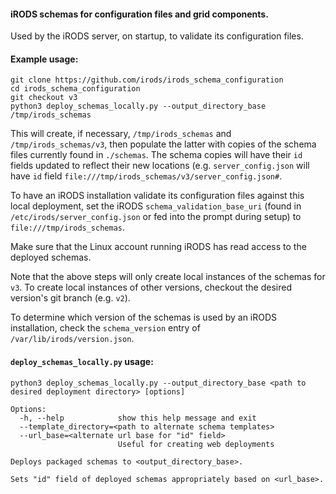 #### iRODS schemas for configuration files and grid components.

Used by the iRODS server, on startup, to validate its configuration files.

#### Example usage:

```
git clone https://github.com/irods/irods_schema_configuration
cd irods_schema_configuration
git checkout v3
python3 deploy_schemas_locally.py --output_directory_base /tmp/irods_schemas
```

This will create, if necessary, `/tmp/irods_schemas` and `/tmp/irods_schemas/v3`, then populate the latter with copies of the schema files currently found in `./schemas`. The schema copies will have their `id` fields updated to reflect their new locations (e.g. `server_config.json` will have `id` field `file:///tmp/irods_schemas/v3/server_config.json#`.

To have an iRODS installation validate its configuration files against this local deployment, set the iRODS `schema_validation_base_uri` (found in `/etc/irods/server_config.json` or fed into the prompt during setup) to `file:///tmp/irods_schemas`.

Make sure that the Linux account running iRODS has read access to the deployed schemas.

Note that the above steps will only create local instances of the schemas for `v3`. To create local instances of other versions, checkout the desired version's git branch (e.g. `v2`).

To determine which version of the schemas is used by an iRODS installation, check the `schema_version` entry of `/var/lib/irods/version.json`.

#### `deploy_schemas_locally.py` usage:

```
python3 deploy_schemas_locally.py --output_directory_base <path to desired deployment directory> [options]

Options:
  -h, --help            show this help message and exit
  --template_directory=<path to alternate schema templates>
  --url_base=<alternate url base for "id" field>
                        Useful for creating web deployments

Deploys packaged schemas to <output_directory_base>.

Sets "id" field of deployed schemas appropriately based on <url_base>.
```
